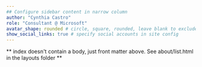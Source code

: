 ```yaml
---
## Configure sidebar content in narrow column
author: "Cynthia Castro"
role: "Consultant @ Microsoft"
avatar_shape: rounded # circle, square, rounded, leave blank to exclude
show_social_links: true # specify social accounts in site config
---
```


** index doesn't contain a body, just front matter above.
See about/list.html in the layouts folder **
